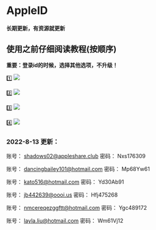 # AppleID
**长期更新，有资源就更新**

## 使用之前仔细阅读教程(按顺序)
**重要：登录id的时候，选择其他选项，不升级！**

1️⃣
![](https://suo.yt/nXxtAnm)

2️⃣
![](https://suo.yt/jYmfVqa)

3️⃣
![](https://suo.yt/FzLUd4R)

4️⃣
![](https://suo.yt/cbffnHN)


### 2022-8-13 更新：
  
账号：
shadows02@appleshare.club
密码：
Nxs176309

账号：
dancingbailey101@hotmail.com
密码：
Mp68Yw61

账号：
kato516@hotmail.com
密码：
Yd30Ab91

账号：
jb442639@oooi.us
密码：
Hfj475268

账号：
nmcereqezggftt@hotmail.com
密码：
Ygc489172

账号：
layla.liu@hotmail.com
密码：
Wm61Vj12
